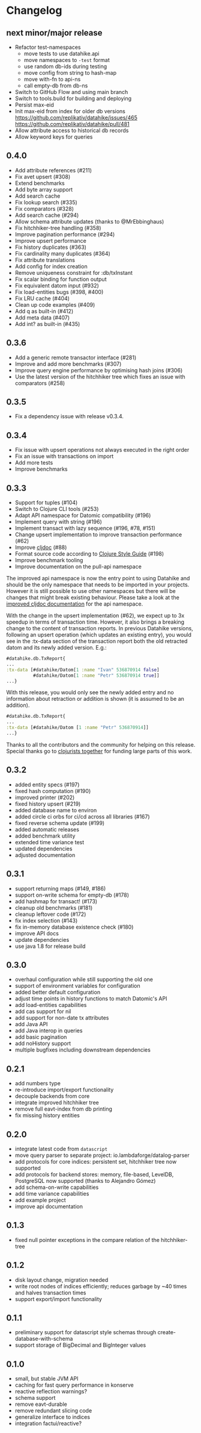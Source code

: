 # Changelog

## next minor/major release

- Refactor test-namespaces
  - move tests to use datahike.api
  - move namespaces to `-test` format
  - use random db-ids during testing
  - move config from string to hash-map
  - move with-fn to api-ns
  - call empty-db from db-ns
- Switch to GitHub Flow and using main branch
- Switch to tools.build for building and deploying
- Persist max-eid
- Init max-eid from index for older db versions https://github.com/replikativ/datahike/issues/465 https://github.com/replikativ/datahike/pull/481
- Allow attribute access to historical db records
- Allow keyword keys for queries

## 0.4.0

- Add attribute references (#211)
- Fix avet upsert (#308)
- Extend benchmarks
- Add byte array support
- Add search cache
- Fix lookup search (#335)
- Fix comparators (#328)
- Add search cache (#294)
- Allow schema attribute updates (thanks to @MrEbbinghaus)
- Fix hitchhiker-tree handling (#358)
- Improve pagination performance (#294)
- Improve upsert performance 
- Fix history duplicates (#363)
- Fix cardinality many duplicates (#364)
- Fix attribute translations
- Add config for index creation
- Remove uniqueness constraint for :db/txInstant
- Fix scalar binding for function output
- Fix equivalent datom input (#932)
- Fix load-entities bugs (#398, #400)
- Fix LRU cache (#404)
- Clean up code examples (#409)
- Add q as built-in (#412)
- Add meta data (#407)
- Add int? as built-in (#435)

## 0.3.6

- Add a generic remote transactor interface (#281)
- Improve and add more benchmarks (#307)
- Improve query engine performance by optimising hash joins (#306)
- Use the latest version of the hitchhiker tree which fixes an issue with comparators (#258)

## 0.3.5

- Fix a dependency issue with release v0.3.4.

## 0.3.4

- Fix issue with upsert operations not always executed in the right order
- Fix an issue with transactions on import
- Add more tests
- Improve benchmarks

## 0.3.3

- Support for tuples (#104)
- Switch to Clojure CLI tools (#253)
- Adapt API namespace for Datomic compatibility (#196)
- Implement query with string (#196)
- Implement transact with lazy sequence (#196, #78, #151)
- Change upsert implementation to improve transaction performance (#62)
- Improve [cljdoc](https://cljdoc.org/d/io.replikativ/datahike/) (#88)
- Format source code according to [Clojure Style Guide](https://github.com/bbatsov/clojure-style-guide) (#198)
- Improve benchmark tooling
- Improve documentation on the pull-api namespace

The improved api namespace is now the entry point to using Datahike and should be the only namespace that needs to be imported in your projects. However it is still possible to use other namespaces but there will be changes that might break existing behaviour. Please take a look at the [improved cljdoc documentation](https://cljdoc.org/d/io.replikativ/datahike/) for the api namespace.

With the change in the upsert implementation (#62), we expect up to 3x speedup in terms of transaction time. However, it also brings a breaking change to the content of transaction reports. In previous Datahike versions, following an upsert operation (which updates an existing entry), you would see in the :tx-data section of the transaction report both the old retracted datom and its newly added version. E.g.:

```clojure
#datahike.db.TxReport{
...
:tx-data [#datahike/Datom[1 :name "Ivan" 536870914 false]
          #datahike/Datom[1 :name "Petr" 536870914 true]]
...}
```

With this release, you would only see the newly added entry and no information about retraction or addition is shown (it is assumed to be an addition).

```clojure
#datahike.db.TxReport{
...
:tx-data [#datahike/Datom [1 :name "Petr" 536870914]]
...}
```

Thanks to all the contributors and the community for helping on this release. Special thanks go to [clojurists together](https://www.clojuriststogether.org/) for funding large parts of this work.

## 0.3.2

- added entity specs (#197)
- fixed hash computation (#190)
- improved printer (#202)
- fixed history upsert (#219)
- added database name to environ
- added circle ci orbs for ci/cd across all libraries (#167)
- fixed reverse schema update (#199)
- added automatic releases
- added benchmark utility
- extended time variance test
- updated dependencies
- adjusted documentation

## 0.3.1

- support returning maps (#149, #186)
- support on-write schema for empty-db (#178)
- add hashmap for transact! (#173)
- cleanup old benchmarks (#181)
- cleanup leftover code (#172)
- fix index selection (#143)
- fix in-memory database existence check (#180)
- improve API docs
- update dependencies
- use java 1.8 for release build

## 0.3.0

- overhaul configuration while still supporting the old one
- support of environment variables for configuration 
- added better default configuration
- adjust time points in history functions to match Datomic's API
- add load-entities capabilities
- add cas support for nil 
- add support for non-date tx attributes 
- add Java API
- add Java interop in queries
- add basic pagination
- add noHistory support
- multiple bugfixes including downstream dependencies

## 0.2.1

- add numbers type
- re-introduce import/export functionality
- decouple backends from core
- integrate improved hitchhiker tree
- remove full eavt-index from db printing
- fix missing history entities

## 0.2.0

- integrate latest code from `datascript`
- move query parser to separate project: io.lambdaforge/datalog-parser
- add protocols for core indices: persistent set, hitchhiker tree now supported
- add protocols for backend stores: memory, file-based, LevelDB, PostgreSQL now
  supported (thanks to Alejandro Gómez)
- add schema-on-write capabilities
- add time variance capabilities
- add example project
- improve api documentation

## 0.1.3

- fixed null pointer exceptions in the compare relation of the hitchhiker-tree

## 0.1.2

- disk layout change, migration needed
- write root nodes of indices efficiently; reduces garbage by ~40 times and halves transaction times
- support export/import functionality

## 0.1.1

- preliminary support for datascript style schemas through create-database-with-schema
- support storage of BigDecimal and BigInteger values

## 0.1.0

- small, but stable JVM API
- caching for fast query performance in konserve
- reactive reflection warnings?
- schema support
- remove eavt-durable
- remove redundant slicing code
- generalize interface to indices
- integration factui/reactive?
